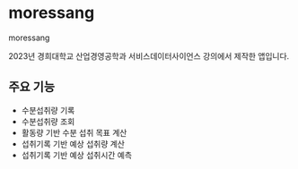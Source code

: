 # moressang

moressang

2023년 경희대학교 산업경영공학과 서비스데이터사이언스 강의에서 제작한 앱입니다.

## 주요 기능

- 수분섭취량 기록
- 수분섭취량 조회
- 활동량 기반 수분 섭취 목표 계산
- 섭취기록 기반 예상 섭취량 계산
- 섭취기록 기반 예상 섭취시간 예측
